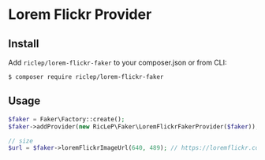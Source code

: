 Lorem Flickr Provider
====================

## Install

Add `riclep/lorem-flickr-faker` to your composer.json or from CLI:

```
$ composer require riclep/lorem-flickr-faker
```

## Usage

```php
$faker = Faker\Factory::create();
$faker->addProvider(new RicLeP\Faker\LoremFlickrFakerProvider($faker));

// size
$url = $faker->loremFlickrImageUrl(640, 489); // https://loremflickr.com/640/480
```
